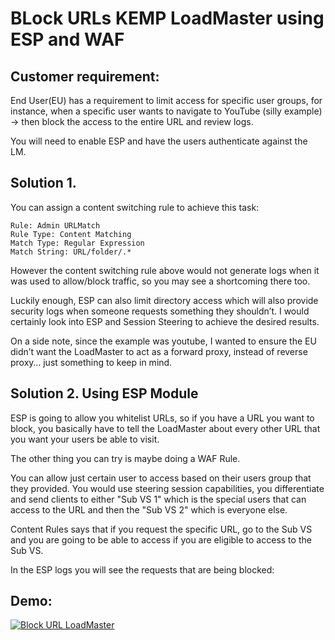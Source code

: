 # BLock URLs KEMP LoadMaster using ESP and WAF

## Customer requirement: 

End User(EU) has a requirement to limit access for specific user groups, for instance, when a specific user wants to navigate to YouTube (silly example) -> then block the access to the entire URL and review logs.

You will need to enable ESP and have the users authenticate against the LM. 

## Solution 1.
You can assign a content switching rule to achieve this task:

```
Rule: Admin URLMatch
Rule Type: Content Matching
Match Type: Regular Expression
Match String: URL/folder/.*
```
However the content switching rule above would not generate logs when it was used to allow/block traffic, so you may see a shortcoming there too. 

Luckily enough, ESP can also limit directory access which will also provide security logs when someone requests something they shouldn’t. I would certainly look into ESP and Session Steering to achieve the desired results. 

On a side note, since the example was youtube, I wanted to ensure the EU didn’t want the LoadMaster to act as a forward proxy, instead of reverse proxy… just something to keep in mind.

## Solution 2. Using ESP Module 

ESP is going to allow you whitelist URLs, so if you have a URL you want to block, you basically have to tell the LoadMaster about every other URL that you want your users be able to visit. 

The other thing you can try is maybe doing a WAF Rule.

You can allow just certain user to access based on their users group that they provided. You would use steering session capabilities, you differentiate and send clients to either "Sub VS 1" which is the special users that can access to the URL and then the "Sub VS 2" which is everyone else. 

Content Rules says that if you request the specific URL, go to the Sub VS and you are going to be able to access if you are eligible to access to the Sub VS. 

In the ESP logs you will see the requests that are being blocked:

## Demo: 

[![Block URL LoadMaster](http://img.youtube.com/vi/pv5RfhaMXsg/0.jpg)](http://www.youtube.com/watch?v=pv5RfhaMXsg)





